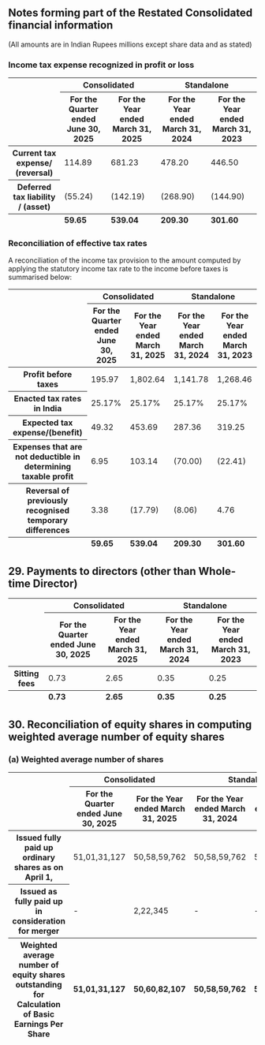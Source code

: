 ## Notes forming part of the Restated Consolidated financial information

(All amounts are in Indian Rupees millions except share data and as stated)

### Income tax expense recognized in profit or loss

<table><thead><tr><th rowspan="2"></th><th colspan="2">Consolidated</th><th colspan="2">Standalone</th></tr><tr><th>For the Quarter ended June 30, 2025</th><th>For the Year ended March 31, 2025</th><th>For the Year ended March 31, 2024</th><th>For the Year ended March 31, 2023</th></tr></thead><tbody><tr><th scope="row">Current tax expense/ (reversal)</th><td>114.89</td><td>681.23</td><td>478.20</td><td>446.50</td></tr><tr><th scope="row">Deferred tax liability / (asset)</th><td>(55.24)</td><td>(142.19)</td><td>(268.90)</td><td>(144.90)</td></tr></tbody><tfoot><tr><th scope="row"></th><td><strong>59.65</strong></td><td><strong>539.04</strong></td><td><strong>209.30</strong></td><td><strong>301.60</strong></td></tr></tfoot></table>

### Reconciliation of effective tax rates

A reconciliation of the income tax provision to the amount computed by applying the statutory income tax rate to the income before taxes is summarised below:

<table><thead><tr><th rowspan="2"></th><th colspan="2">Consolidated</th><th colspan="2">Standalone</th></tr><tr><th>For the Quarter ended June 30, 2025</th><th>For the Year ended March 31, 2025</th><th>For the Year ended March 31, 2024</th><th>For the Year ended March 31, 2023</th></tr></thead><tbody><tr><th scope="row">Profit before taxes</th><td>195.97</td><td>1,802.64</td><td>1,141.78</td><td>1,268.46</td></tr><tr><th scope="row">Enacted tax rates in India</th><td>25.17%</td><td>25.17%</td><td>25.17%</td><td>25.17%</td></tr><tr><th scope="row">Expected tax expense/(benefit)</th><td>49.32</td><td>453.69</td><td>287.36</td><td>319.25</td></tr><tr><th scope="row">Expenses that are not deductible in determining taxable profit</th><td>6.95</td><td>103.14</td><td>(70.00)</td><td>(22.41)</td></tr><tr><th scope="row">Reversal of previously recognised temporary differences</th><td>3.38</td><td>(17.79)</td><td>(8.06)</td><td>4.76</td></tr></tbody><tfoot><tr><th scope="row"></th><td><strong>59.65</strong></td><td><strong>539.04</strong></td><td><strong>209.30</strong></td><td><strong>301.60</strong></td></tr></tfoot></table>

## 29. Payments to directors (other than Whole-time Director)

<table><thead><tr><th rowspan="2"></th><th colspan="2">Consolidated</th><th colspan="2">Standalone</th></tr><tr><th>For the Quarter ended June 30, 2025</th><th>For the Year ended March 31, 2025</th><th>For the Year ended March 31, 2024</th><th>For the Year ended March 31, 2023</th></tr></thead><tbody><tr><th scope="row">Sitting fees</th><td>0.73</td><td>2.65</td><td>0.35</td><td>0.25</td></tr></tbody><tfoot><tr><th scope="row"></th><td><strong>0.73</strong></td><td><strong>2.65</strong></td><td><strong>0.35</strong></td><td><strong>0.25</strong></td></tr></tfoot></table>

## 30. Reconciliation of equity shares in computing weighted average number of equity shares

### (a) Weighted average number of shares

<table><thead><tr><th rowspan="2"></th><th colspan="2">Consolidated</th><th colspan="2">Standalone</th></tr><tr><th>For the Quarter ended June 30, 2025</th><th>For the Year ended March 31, 2025</th><th>For the Year ended March 31, 2024</th><th>For the Year ended March 31, 2023</th></tr></thead><tbody><tr><th scope="row">Issued fully paid up ordinary shares as on April 1,</th><td>51,01,31,127</td><td>50,58,59,762</td><td>50,58,59,762</td><td>50,58,59,762</td></tr><tr><th scope="row">Issued as fully paid up in consideration for merger</th><td>-</td><td>2,22,345</td><td>-</td><td>-</td></tr></tbody><tfoot><tr><th scope="row"><strong>Weighted average number of equity shares outstanding for Calculation of Basic Earnings Per Share</strong></th><td><strong>51,01,31,127</strong></td><td><strong>50,60,82,107</strong></td><td><strong>50,58,59,762</strong></td><td><strong>50,58,59,762</strong></td></tr></tfoot></table>
